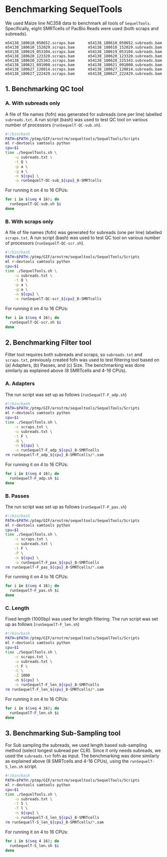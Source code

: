 # Benchmarking SequelTools


We used Maize line NC358 data to benchmark all tools of `SequelTools`. Specifically, eight SMRTcells of PacBio Reads were used (both scraps and subreads).

```
m54138_180610_050652.scraps.bam		 m54138_180610_050652.subreads.bam
m54138_180610_152029.scraps.bam		 m54138_180610_152029.subreads.bam
m54138_180619_053104.scraps.bam		 m54138_180619_053104.subreads.bam
m54138_180620_123320.scraps.bam		 m54138_180620_123320.subreads.bam
m54138_180620_225343.scraps.bam		 m54138_180620_225343.subreads.bam
m54138_180621_091000.scraps.bam		 m54138_180621_091000.subreads.bam
m54138_180627_120814.scraps.bam		 m54138_180627_120814.subreads.bam
m54138_180627_222429.scraps.bam		 m54138_180627_222429.subreads.bam
```




## 1. Benchmarking QC tool

### A. With subreads only

A file of file names (fofn) was generated for subreads (one per line) labelled `subreads.txt`. A run script (bash) was used to test QC tool on various number of processors (`runSequelT-QC-sub.sh`).

```bash
#!/bin/bash
PATH=$PATH:/ptmp/GIF/arnstrm/sequeltools/SequelTools/Scripts
ml r-devtools samtools python
cpu=$1
time ./SequelTools.sh \
    -u subreads.txt \
    -t Q \
    -p a \
    -g a \
    -n ${cpu} \
    -o runSequelT-QC-sub_${cpu}_8-SMRTcells
```

For running it on 4 to 16 CPUs:

```bash
for i in $(seq 4 16); do
  runSequelT-QC-sub.sh $i
done
```

### B. With scraps only

A file of file names (fofn) was generated for subreads (one per line) labelled `scraps.txt`. A run script (bash) was used to test QC tool on various number of processors (`runSequelT-QC-scr.sh`).

```bash
#!/bin/bash
PATH=$PATH:/ptmp/GIF/arnstrm/sequeltools/SequelTools/Scripts
ml r-devtools samtools python
cpu=$1
time ./SequelTools.sh \
    -u subreads.txt \
    -t Q \
    -p a \
    -g a \
    -n ${cpu} \
    -o runSequelT-QC-scr_${cpu}_8-SMRTcells
```

For running it on 4 to 16 CPUs:

```bash
for i in $(seq 4 16); do
  runSequelT-QC-scr.sh $i
done
```


## 2. Benchmarking Filter tool

Filter tool requires both subreads and scraps, so `subreads.txt` and `scraps.txt`, previously created fofn was used to test filtering tool based on (a) Adapters, (b) Passes, and (c) Size. The benchmarking was done similarly as explained above (8 SMRTcells and 4-16 CPUs).

### A. Adapters

The run script was set up as follows (`runSequelT-F_adp.sh`)

```bash
#!/bin/bash
PATH=$PATH:/ptmp/GIF/arnstrm/sequeltools/SequelTools/Scripts
ml r-devtools samtools python
cpu=$1
time ./SequelTools.sh \
    -c scraps.txt \
    -u subreads.txt \
    -t F \
    -N \
    -n ${cpu} \
    -o runSequelT-F_adp_${cpu}_8-SMRTcells
rm runSequelT-F_adp_${cpu}_8-SMRTcells/*.sam
```
For running it on 4 to 16 CPUs:

```bash
for i in $(seq 4 16); do
  runSequelT-F_adp.sh $i
done
```

### B. Passes

The run script was set up as follows (`runSequelT-F_pas.sh`)

```bash
#!/bin/bash
PATH=$PATH:/ptmp/GIF/arnstrm/sequeltools/SequelTools/Scripts
ml r-devtools samtools python
cpu=$1
time ./SequelTools.sh \
    -c scraps.txt \
    -u subreads.txt \
    -t F \
    -P \
    -n ${cpu} \
    -o runSequelT-F_pas_${cpu}_8-SMRTcells
rm runSequelT-F_pas_${cpu}_8-SMRTcells/*.sam
```
For running it on 4 to 16 CPUs:

```bash
for i in $(seq 4 16); do
  runSequelT-F_pas.sh $i
done
```

### C. Length

Fixed length (1000bp) was used for length filtering. The run script was set up as follows (`runSequelT-F_len.sh`)

```bash
#!/bin/bash
PATH=$PATH:/ptmp/GIF/arnstrm/sequeltools/SequelTools/Scripts
ml r-devtools samtools python
cpu=$1
time ./SequelTools.sh \
    -c scraps.txt \
    -u subreads.txt \
    -t F \
    -C \
    -Z 1000
    -n ${cpu} \
    -o runSequelT-F_len_${cpu}_8-SMRTcells
rm runSequelT-F_len_${cpu}_8-SMRTcells/*.sam
```
For running it on 4 to 16 CPUs:

```bash
for i in $(seq 4 16); do
  runSequelT-F_len.sh $i
done
```

## 3. Benchmarking Sub-Sampling tool

For Sub sampling the subreads, we used length based sub-sampling method (select longest subread per CLR). Since it only needs subreads, we used the `subreads.txt` fofn as input. The benchmarking was done similarly as explained above (8 SMRTcells and 4-16 CPUs), using the `runSequelT-S_len.sh` script.

```bash
#!/bin/bash
PATH=$PATH:/ptmp/GIF/arnstrm/sequeltools/SequelTools/Scripts
ml r-devtools samtools python
cpu=$1
time ./SequelTools.sh \
    -u subreads.txt \
    -t S \
    -T l \
    -n ${cpu} \
    -o runSequelT-S_len_${cpu}_8-SMRTcells
rm runSequelT-S_len_${cpu}_8-SMRTcells/*.sam
```
For running it on 4 to 16 CPUs:

```bash
for i in $(seq 4 16); do
  runSequelT-S_len.sh $i
done
```
